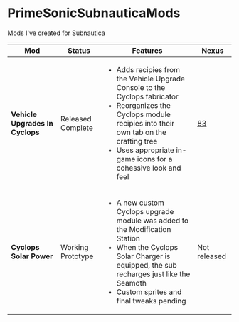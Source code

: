 # PrimeSonicSubnauticaMods
Mods I've created for Subnautica


**Mod** | **Status** | **Features** | **Nexus**
-|-|-|-
**Vehicle Upgrades In Cyclops** | Released<br>Complete | <ul><li>Adds recipies from the Vehicle Upgrade Console to the Cyclops fabricator</li><li>Reorganizes the Cyclops module recipies into their own tab on the crafting tree</li><li>Uses appropriate in-game icons for a cohessive look and feel</li></ul> | <a href="https://www.nexusmods.com/subnautica/mods/83">83</a>
**Cyclops Solar Power** | Working Prototype | <ul><li>A new custom Cyclops upgrade module was added to the Modification Station</li><li>When the Cyclops Solar Charger is equipped, the sub recharges just like the Seamoth</li><li>Custom sprites and final tweaks pending</li></ul> | Not released